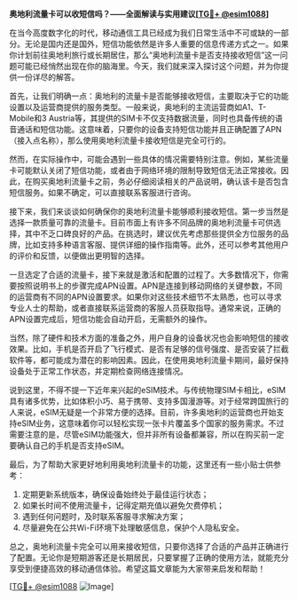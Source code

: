 **奥地利流量卡可以收短信吗？——全面解读与实用建议[[TG💪+ @esim1088](https://t.me/s/esim1088)]**

在当今高度数字化的时代，移动通信工具已经成为我们日常生活中不可或缺的一部分。无论是国内还是国外，短信功能依然是许多人重要的信息传递方式之一。如果你计划前往奥地利旅行或长期居住，那么“奥地利流量卡是否支持接收短信”这一问题可能已经悄然出现在你的脑海里。今天，我们就来深入探讨这个问题，并为你提供一份详尽的解答。

首先，让我们明确一点：奥地利的流量卡是否能够接收短信，主要取决于它的功能设置以及运营商提供的服务类型。一般来说，奥地利的主流运营商如A1、T-Mobile和3 Austria等，其提供的SIM卡不仅支持数据流量，同时也具备传统的语音通话和短信功能。这意味着，只要你的设备支持短信功能并且正确配置了APN（接入点名称），那么使用奥地利流量卡接收短信是完全可行的。

然而，在实际操作中，可能会遇到一些具体的情况需要特别注意。例如，某些流量卡可能默认关闭了短信功能，或者由于网络环境的限制导致短信无法正常接收。因此，在购买奥地利流量卡之前，务必仔细阅读相关的产品说明，确认该卡是否包含短信服务。如果不确定，可以直接联系客服进行咨询。

接下来，我们来谈谈如何确保你的奥地利流量卡能够顺利接收短信。第一步当然是选择一款质量可靠的流量卡。目前市面上有许多不同品牌的奥地利流量卡可供选择，其中不乏口碑良好的产品。在挑选时，建议优先考虑那些提供全方位服务的品牌，比如支持多种语言客服、提供详细的操作指南等。此外，还可以参考其他用户的评价和反馈，以便做出更明智的选择。

一旦选定了合适的流量卡，接下来就是激活和配置的过程了。大多数情况下，你需要按照说明书上的步骤完成APN设置。APN是连接到移动网络的关键参数，不同的运营商有不同的APN设置要求。如果你对这些技术细节不太熟悉，也可以寻求专业人士的帮助，或者直接联系运营商的客服人员获取指导。通常来说，正确的APN设置完成后，短信功能会自动开启，无需额外的操作。

当然，除了硬件和技术方面的准备之外，用户自身的设备状况也会影响短信的接收效果。比如，手机是否开启了飞行模式、是否有足够的信号强度、是否安装了拦截软件等，都可能成为潜在的影响因素。因此，在使用奥地利流量卡期间，最好保持设备处于正常工作状态，并定期检查网络连接情况。

说到这里，不得不提一下近年来兴起的eSIM技术。与传统物理SIM卡相比，eSIM具有诸多优势，比如体积小巧、易于携带、支持多国漫游等。对于经常跨国旅行的人来说，eSIM无疑是一个非常方便的选择。目前，许多奥地利的运营商也开始支持eSIM业务，这意味着你可以轻松实现一张卡片覆盖多个国家的服务需求。不过需要注意的是，尽管eSIM功能强大，但并非所有设备都兼容，所以在购买前一定要确认自己的手机是否支持eSIM。

最后，为了帮助大家更好地利用奥地利流量卡的功能，这里还有一些小贴士供参考：

1. 定期更新系统版本，确保设备始终处于最佳运行状态；
2. 如果长时间不使用流量卡，记得定期充值以避免欠费停机；
3. 遇到任何问题时，及时联系客服寻求解决方案；
4. 尽量避免在公共Wi-Fi环境下处理敏感信息，保护个人隐私安全。

总之，奥地利流量卡完全可以用来接收短信，只要你选择了合适的产品并正确进行了配置。无论你是短期游客还是长期居民，只要掌握了正确的使用方法，就能充分享受到便捷高效的移动通信体验。希望这篇文章能为大家带来启发和帮助！

[[TG💪+ @esim1088](https://t.me/s/esim1088) ![Image](https://i.postimg.cc/4NQfJmqS/Snipaste-2025-05-13-00-14-12.png)]
